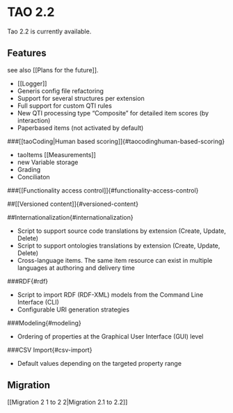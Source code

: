 <!--
parent:
    title: Past_release_history
author:
    - 'Lionel Lecaque'
created_at: '2011-12-02 11:53:53'
updated_at: '2012-07-09 15:47:37'
tags:
    - 'Past release history'
-->

TAO 2.2
=======

Tao 2.2 is currently available.

Features
--------

see also [[Plans for the future]].

-   [[Logger]]
-   Generis config file refactoring
-   Support for several structures per extension
-   Full support for custom QTI rules
-   New QTI processing type “Composite” for detailed item scores (by interaction)
-   Paperbased items (not activated by default)

###[[taoCoding|Human based scoring]]{#taocodinghuman-based-scoring}

-   taoItems [[Measurements]]
-   new Variable storage
-   Grading
-   Conciliaton

###[[Functionality access control]]{#functionality-access-control}

##[[Versioned content]]{#versioned-content}

##Internationalization{#internationalization}

-   Script to support source code translations by extension (Create, Update, Delete)
-   Script to support ontologies translations by extension (Create, Update, Delete)
-   Cross-language items. The same item resource can exist in multiple languages at authoring and delivery time

###RDF{#rdf}

-   Script to import RDF (RDF-XML) models from the Command Line Interface (CLI)
-   Configurable URI generation strategies

###Modeling{#modeling}

-   Ordering of properties at the Graphical User Interface (GUI) level

###CSV Import{#csv-import}

-   Default values depending on the targeted property range

Migration
---------

[[Migration 2 1 to 2 2|Migration 2.1 to 2.2]]

